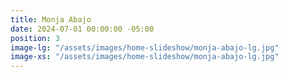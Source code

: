 ```yaml
---
title: Monja Abajo
date: 2024-07-01 00:00:00 -05:00
position: 3
image-lg: "/assets/images/home-slideshow/monja-abajo-lg.jpg"
image-xs: "/assets/images/home-slideshow/monja-abajo-lg.jpg"
---
```


